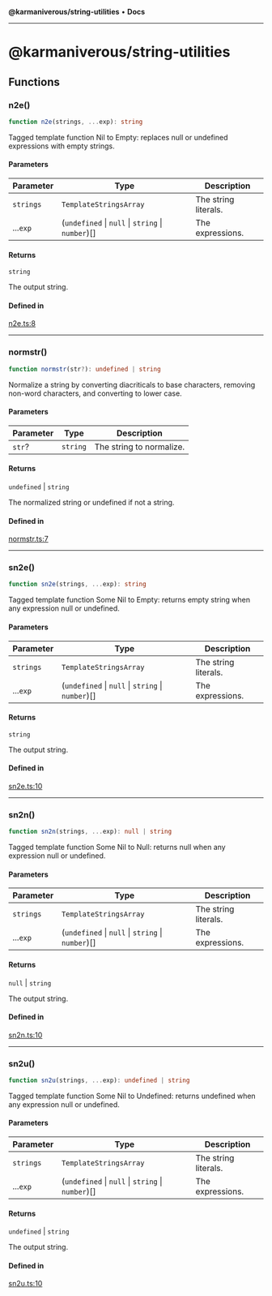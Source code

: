 **@karmaniverous/string-utilities** • **Docs**

***

# @karmaniverous/string-utilities

## Functions

### n2e()

```ts
function n2e(strings, ...exp): string
```

Tagged template function Nil to Empty: replaces null or undefined expressions with empty strings.

#### Parameters

| Parameter | Type | Description |
| ------ | ------ | ------ |
| `strings` | `TemplateStringsArray` | The string literals. |
| ...`exp` | (`undefined` \| `null` \| `string` \| `number`)[] | The expressions. |

#### Returns

`string`

The output string.

#### Defined in

[n2e.ts:8](https://github.com/karmaniverous/string-utilities/blob/main/src/n2e.ts#L8)

***

### normstr()

```ts
function normstr(str?): undefined | string
```

Normalize a string by converting diacriticals to base characters, removing non-word characters, and converting to lower case.

#### Parameters

| Parameter | Type | Description |
| ------ | ------ | ------ |
| `str`? | `string` | The string to normalize. |

#### Returns

`undefined` \| `string`

The normalized string or undefined if not a string.

#### Defined in

[normstr.ts:7](https://github.com/karmaniverous/string-utilities/blob/main/src/normstr.ts#L7)

***

### sn2e()

```ts
function sn2e(strings, ...exp): string
```

Tagged template function Some Nil to Empty: returns empty string when any expression null or undefined.

#### Parameters

| Parameter | Type | Description |
| ------ | ------ | ------ |
| `strings` | `TemplateStringsArray` | The string literals. |
| ...`exp` | (`undefined` \| `null` \| `string` \| `number`)[] | The expressions. |

#### Returns

`string`

The output string.

#### Defined in

[sn2e.ts:10](https://github.com/karmaniverous/string-utilities/blob/main/src/sn2e.ts#L10)

***

### sn2n()

```ts
function sn2n(strings, ...exp): null | string
```

Tagged template function Some Nil to Null: returns null when any expression null or undefined.

#### Parameters

| Parameter | Type | Description |
| ------ | ------ | ------ |
| `strings` | `TemplateStringsArray` | The string literals. |
| ...`exp` | (`undefined` \| `null` \| `string` \| `number`)[] | The expressions. |

#### Returns

`null` \| `string`

The output string.

#### Defined in

[sn2n.ts:10](https://github.com/karmaniverous/string-utilities/blob/main/src/sn2n.ts#L10)

***

### sn2u()

```ts
function sn2u(strings, ...exp): undefined | string
```

Tagged template function Some Nil to Undefined: returns undefined when any expression null or undefined.

#### Parameters

| Parameter | Type | Description |
| ------ | ------ | ------ |
| `strings` | `TemplateStringsArray` | The string literals. |
| ...`exp` | (`undefined` \| `null` \| `string` \| `number`)[] | The expressions. |

#### Returns

`undefined` \| `string`

The output string.

#### Defined in

[sn2u.ts:10](https://github.com/karmaniverous/string-utilities/blob/main/src/sn2u.ts#L10)
